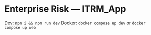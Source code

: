 # Enterprise Risk — ITRM_App

Dev: `npm i && npm run dev`
Docker: `docker compose up dev` or `docker compose up web`
